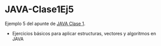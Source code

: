 # JAVA-Clase1Ej5

Ejemplo 5 del apunte de [JAVA Clase 1](https://profmatiasgarcia.com.ar/uploads/tutoriales/ClaseTeoricaJAVA1.pdf).
<ul>
  <li> Ejercicios básicos para aplicar estructuras, vectores y algoritmos en JAVA</li>
</ul>
